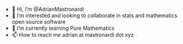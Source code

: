 - 👋 Hi, I’m @AdrianMastronardi
- 👀 I’m interested and looking to collaborate in stats and mathematics open source software
- 🌱 I’m currently learning Pure Mathematics
- 📫 How to reach me adrian at mastronardi dot xyz

<!---
AdrianMastronardi/AdrianMastronardi is a ✨ special ✨ repository because its `README.md` (this file) appears on your GitHub profile.
You can click the Preview link to take a look at your changes.
--->
